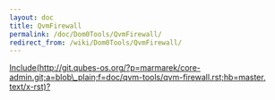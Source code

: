 ```yaml
---
layout: doc
title: QvmFirewall
permalink: /doc/Dom0Tools/QvmFirewall/
redirect_from: /wiki/Dom0Tools/QvmFirewall/
---
```


[Include(http://git.qubes-os.org/?p=marmarek/core-admin.git;a=blob\_plain;f=doc/qvm-tools/qvm-firewall.rst;hb=master, text/x-rst)?](/doc/Dom0Tools/Include(http%3A/git.qubes-os.org?p=marmarek/core-admin.git;a=blob_plain;f=doc/qvm-tools/qvm-firewall.rst;hb=master,%20text/x-rst))
